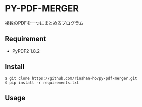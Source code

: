 # PY-PDF-MERGER
複数のPDFを一つにまとめるプログラム

## Requirement
- PyPDF2 1.8.2

## Install
```
$ git clone https://github.com/rinshan-ho/py-pdf-merger.git
$ pip install -r requirements.txt
```

## Usage